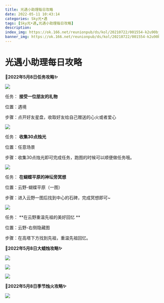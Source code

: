 ```yaml
---
title: 光遇小助理每日攻略
date: 2022-05-11 10:43:14
categories: Sky光•遇
tags: [Sky光•遇,光遇小助理每日攻略]
description: 
index_img: https://ok.166.net/reunionpub/ds/kol/20210722/001554-k2u90bj7ay.png?imageView&thumbnail=600x0&type=jpg
banner_img: https://ok.166.net/reunionpub/ds/kol/20210722/001554-k2u90bj7ay.png?imageView&thumbnail=600x0&type=jpg
---
```

# 光遇小助理每日攻略
**🎉2022年5月8日任务攻略✨**

![](https://ok.166.net/reunionpub/ds/kol/20220508/014406-93mdyjsogl.png)

任务： **接受一位朋友的礼物**

位置：遇境

步骤：点开好友星盘，收取好友给自己赠送的心火或者爱心

![](https://ok.166.net/reunionpub/ds/kol/20220508/014444-dfnobu4mty.png)

任务： **收集30点烛光**

位置：任意场景

步骤：收集30点烛光即可完成任务，跑图的时候可以顺便做任务哦。

![](https://ok.166.net/reunionpub/ds/kol/20220508/014516-urc3onp5vg.png)

任务： **在蝴蝶平原的神坛旁冥想**

位置：云野-蝴蝶平原（一图）

步骤：进入云野一图后找到中心的石碑，完成冥想即可~

![](https://ok.166.net/reunionpub/ds/kol/20220508/015410-jbk2nvho49.png)

任务： **在云野重温先祖的美好回忆  **

位置：云野-右侧隐藏图

步骤：在高塔下方找到先祖，重温先祖回忆。

 **🎉2022年5月8日大蜡烛攻略✨**

![](https://ok.166.net/reunionpub/ds/kol/20220508/014741-s47mngq95s.png)

![](https://ok.166.net/reunionpub/ds/kol/20220508/014659-f7ah0ctwz2.png)

![](https://ok.166.net/reunionpub/ds/kol/20220508/014639-tlzcis83qo.png)

  

 **🎉2022年5月8日季节烛火攻略✨**

![](https://ok.166.net/reunionpub/ds/kol/20220508/014844-qjvwbf78sa.png)

  

